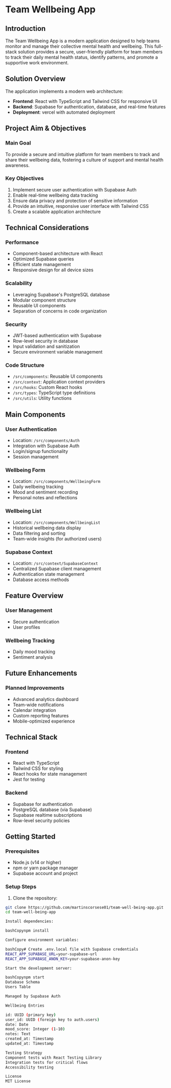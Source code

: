 # Team Wellbeing App

## Introduction
The Team Wellbeing App is a modern application designed to help teams monitor and manage their collective mental health and wellbeing. This full-stack solution provides a secure, user-friendly platform for team members to track their daily mental health status, identify patterns, and promote a supportive work environment.

## Solution Overview
The application implements a modern web architecture:
- **Frontend**: React with TypeScript and Tailwind CSS for responsive UI
- **Backend**: Supabase for authentication, database, and real-time features
- **Deployment**: vercel with automated deployment

## Project Aim & Objectives

### Main Goal
To provide a secure and intuitive platform for team members to track and share their wellbeing data, fostering a culture of support and mental health awareness.

### Key Objectives
1. Implement secure user authentication with Supabase Auth
2. Enable real-time wellbeing data tracking 
3. Ensure data privacy and protection of sensitive information
4. Provide an intuitive, responsive user interface with Tailwind CSS
5. Create a scalable application architecture

## Technical Considerations

### Performance
- Component-based architecture with React
- Optimized Supabase queries
- Efficient state management
- Responsive design for all device sizes

### Scalability
- Leveraging Supabase's PostgreSQL database
- Modular component structure
- Reusable UI components
- Separation of concerns in code organization

### Security
- JWT-based authentication with Supabase
- Row-level security in database
- Input validation and sanitization
- Secure environment variable management

### Code Structure
- `/src/components`: Reusable UI components
- `/src/context`: Application context providers
- `/src/hooks`: Custom React hooks
- `/src/types`: TypeScript type definitions
- `/src/utils`: Utility functions

## Main Components

### User Authentication
- Location: `/src/components/Auth`
- Integration with Supabase Auth
- Login/signup functionality
- Session management

### Wellbeing Form
- Location: `/src/components/WellbeingForm`
- Daily wellbeing tracking
- Mood and sentiment recording
- Personal notes and reflections

### Wellbeing List
- Location: `/src/components/WellbeingList`
- Historical wellbeing data display
- Data filtering and sorting
- Team-wide insights (for authorized users)

### Supabase Context
- Location: `/src/context/SupabaseContext`
- Centralized Supabase client management
- Authentication state management
- Database access methods

## Feature Overview

### User Management
- Secure authentication
- User profiles

### Wellbeing Tracking
- Daily mood tracking
- Sentiment analysis

## Future Enhancements

### Planned Improvements
- Advanced analytics dashboard
- Team-wide notifications
- Calendar integration
- Custom reporting features
- Mobile-optimized experience

## Technical Stack

### Frontend
- React with TypeScript
- Tailwind CSS for styling
- React hooks for state management
- Jest for testing

### Backend
- Supabase for authentication
- PostgreSQL database (via Supabase)
- Supabase realtime subscriptions
- Row-level security policies

## Getting Started

### Prerequisites
- Node.js (v14 or higher)
- npm or yarn package manager
- Supabase account and project

### Setup Steps
1. Clone the repository:
```bash
git clone https://github.com/martinscorsese01/team-well-being-app.git
cd team-well-being-app

Install dependencies:

bashCopynpm install

Configure environment variables:

bashCopy# Create .env.local file with Supabase credentials
REACT_APP_SUPABASE_URL=your-supabase-url
REACT_APP_SUPABASE_ANON_KEY=your-supabase-anon-key

Start the development server:

bashCopynpm start
Database Schema
Users Table

Managed by Supabase Auth

Wellbeing Entries

id: UUID (primary key)
user_id: UUID (foreign key to auth.users)
date: Date
mood_score: Integer (1-10)
notes: Text
created_at: Timestamp
updated_at: Timestamp

Testing Strategy
Component tests with React Testing Library
Integration tests for critical flows
Accessibility testing

License
MIT License
